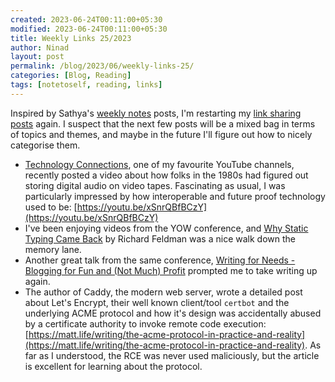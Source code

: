 ```yaml
---
created: 2023-06-24T00:11:00+05:30
modified: 2023-06-24T00:11:00+05:30
title: Weekly Links 25/2023
author: Ninad
layout: post
permalink: /blog/2023/06/weekly-links-25/
categories: [Blog, Reading]
tags: [notetoself, reading, links]
---
```


Inspired by Sathya's [weekly notes](https://sathyabh.at/series/weekly-notes/) posts, I'm restarting my [link sharing posts](https://ninad.pundaliks.in/tags/#links) again. I suspect that the next few posts will be a mixed bag in terms of topics and themes, and maybe in the future I'll figure out how to nicely categorise them.

* [Technology Connections](https://www.patreon.com/technologyconnections), one of my favourite YouTube channels, recently posted a video about how folks in the 1980s had figured out storing digital audio on video tapes. Fascinating as usual, I was particularly impressed by how interoperable and future proof technology used to be: [https://youtu.be/xSnrQBfBCzY](https://youtu.be/xSnrQBfBCzY)
* I've been enjoying videos from the YOW conference, and [Why Static Typing Came Back](https://youtu.be/Tml94je2edk) by Richard Feldman was a nice walk down the memory lane.
* Another great talk from the same conference, [Writing for Needs - Blogging for Fun and (Not Much) Profit](https://youtu.be/hIwVqt6qtc4) prompted me to take writing up again.
* The author of Caddy, the modern web server, wrote a detailed post about Let's Encrypt, their well known client/tool `certbot` and the underlying ACME protocol and how it's design was accidentally abused by a certificate authority to invoke remote code execution: [https://matt.life/writing/the-acme-protocol-in-practice-and-reality](https://matt.life/writing/the-acme-protocol-in-practice-and-reality). As far as I understood, the RCE was never used maliciously, but the article is excellent for learning about the protocol.
